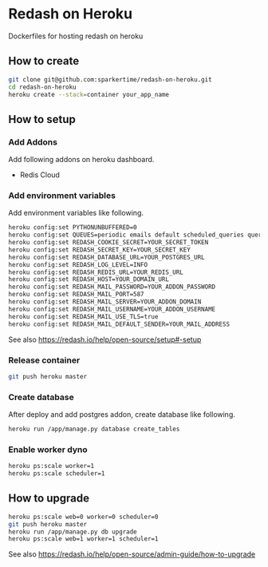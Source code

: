 # Redash on Heroku

Dockerfiles for hosting redash on heroku

## How to create

```sh
git clone git@github.com:sparkertime/redash-on-heroku.git
cd redash-on-heroku
heroku create --stack=container your_app_name
```

## How to setup

### Add Addons

Add following addons on heroku dashboard.

- Redis Cloud

### Add environment variables

Add environment variables like following.

```sh
heroku config:set PYTHONUNBUFFERED=0
heroku config:set QUEUES=periodic emails default scheduled_queries queries schemas
heroku config:set REDASH_COOKIE_SECRET=YOUR_SECRET_TOKEN
heroku config:set REDASH_SECRET_KEY=YOUR_SECRET_KEY
heroku config:set REDASH_DATABASE_URL=YOUR_POSTGRES_URL
heroku config:set REDASH_LOG_LEVEL=INFO
heroku config:set REDASH_REDIS_URL=YOUR_REDIS_URL
heroku config:set REDASH_HOST=YOUR_DOMAIN_URL
heroku config:set REDASH_MAIL_PASSWORD=YOUR_ADDON_PASSWORD
heroku config:set REDASH_MAIL_PORT=587
heroku config:set REDASH_MAIL_SERVER=YOUR_ADDON_DOMAIN
heroku config:set REDASH_MAIL_USERNAME=YOUR_ADDON_USERNAME
heroku config:set REDASH_MAIL_USE_TLS=true
heroku config:set REDASH_MAIL_DEFAULT_SENDER=YOUR_MAIL_ADDRESS
```

See also https://redash.io/help/open-source/setup#-setup

### Release container

```sh
git push heroku master
```

### Create database

After deploy and add postgres addon, create database like following.

```sh
heroku run /app/manage.py database create_tables
```

### Enable worker dyno

```sh
heroku ps:scale worker=1
heroku ps:scale scheduler=1
```

## How to upgrade

```sh
heroku ps:scale web=0 worker=0 scheduler=0
git push heroku master
heroku run /app/manage.py db upgrade
heroku ps:scale web=1 worker=1 scheduler=1
```

See also https://redash.io/help/open-source/admin-guide/how-to-upgrade
